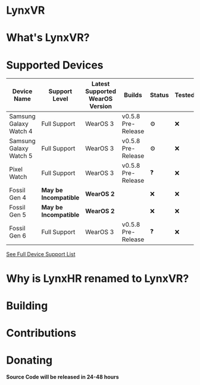 # LynxVR

# What's LynxVR?

# Supported Devices
| Device Name | Support Level | Latest Supported WearOS Version | Builds | Status | Tested |
| ----------- | -----------   |     ----------- | ----------- | ----------- |  ----------- |                          
| Samsung Galaxy Watch 4      | Full Support         | WearOS 3 | v0.5.8 Pre-Release | ⚙️ | ❌ |
| Samsung Galaxy Watch 5   | Full Support         | WearOS 3 | v0.5.8 Pre-Release | ⚙️ | ❌ |
| Pixel Watch | Full Support | WearOS 3 | v0.5.8 Pre-Release | ❓ | ❌ |
| Fossil Gen 4 | **May be Incompatible** | **WearOS 2** |  | ❌ | ❌ |
| Fossil Gen 5 | **May be Incompatible** | **WearOS 2** |  | ❌ | ❌ |
| Fossil Gen 6 | Full Support | WearOS 3 | v0.5.8 Pre-Release | ❓ | ❌ |

[See Full Device Support List](/#)

# Why is LynxHR renamed to LynxVR?

# Building

# Contributions

# Donating

**Source Code will be released in 24-48 hours**
